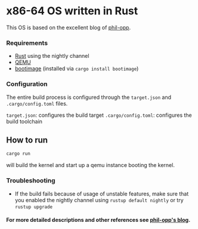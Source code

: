 # x86-64 OS written in Rust 
This OS is based on the excellent blog of [phil-opp](https://os.phil-opp.com/). 

### Requirements
- [Rust](https://www.rust-lang.org/) using the nightly channel
- [QEMU](https://www.qemu.org/)
- [bootimage](https://crates.io/crates/bootimage) (installed via `cargo install bootimage`)

### Configuration

The entire build process is configured through the `target.json` and `.cargo/config.toml` files.

`target.json`: configures the build target
`.cargo/config.toml`: configures the build toolchain

## How to run
```bash
cargo run
```
will build the kernel and start up a qemu instance booting the kernel.


### Troubleshooting
- If the build fails because of usage of unstable features, make sure that you enabled the nightly channel using `rustup default nightly` or try `rustup upgrade`


#### For more detailed descriptions and other references see [phil-opp's blog](https://os.phil-opp.com/).
